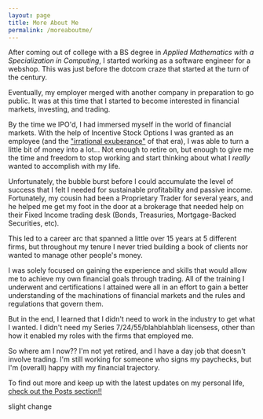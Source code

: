 ```yaml
---
layout: page
title: More About Me
permalink: /moreaboutme/
---
```

After coming out of college with a BS degree in *Applied Mathematics with a Specialization in Computing*, I started working as a software engineer for a webshop. This was just before the dotcom craze that started at the turn of the century.  

Eventually, my employer merged with another company in preparation to go public. It was at this time that I started to become interested in financial markets, investing, and trading.  

By the time we IPO'd, I had immersed myself in the world of financial markets. With the help of Incentive Stock Options I was granted as an employee (and the ["irrational exuberance"](https://en.wikipedia.org/wiki/Irrational_exuberance) of that era), I was able to turn a little bit of money into a lot...  Not enough to retire on, but enough to give me the time and freedom to stop working and start thinking about what I *really* wanted to accomplish with my life.  

Unfortunately, the bubble burst before I could accumulate the level of success that I felt I needed for sustainable profitability and passive income. Fortunately, my cousin had been a Proprietary Trader for several years, and he helped me get my foot in the door at a brokerage that needed help on their Fixed Income trading desk (Bonds, Treasuries, Mortgage-Backed Securities, etc).  

This led to a career arc that spanned a little over 15 years at 5 different firms, but throughout my tenure I never tried building a book of clients nor wanted to manage other people's money.  

I was solely focused on gaining the experience and skills that would allow me to achieve my own financial goals through trading. All of the training I underwent and certifications I attained were all in an effort to gain a better understanding of the machinations of financial markets and the rules and regulations that govern them.  

But in the end, I learned that I didn't need to work in the industry to get what I wanted.  I didn't need my Series 7/24/55/blahblahblah licensess, other than how it enabled my roles with the firms that employed me.  

So where am I now?? I'm not yet retired, and I have a day job that doesn't involve trading.  I'm still working for someone who signs my paychecks, but I'm (overall) happy with my financial trajectory.

To find out more and keep up with the latest updates on my personal life, [check out the Posts section!!](/_posts/)

slight change
